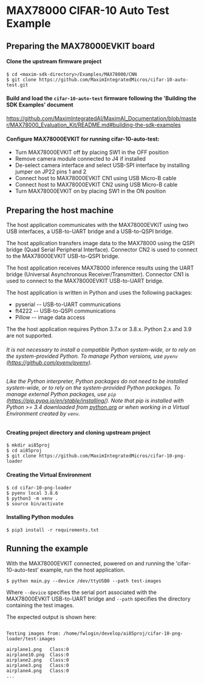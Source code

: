 # MAX78000 CIFAR-10 Auto Test Example

## Preparing the MAX78000EVKIT board
#### Clone the upstream firmware project

```
$ cd <maxim-sdk-directory>/Examples/MAX78000/CNN
$ git clone https://github.com/MaximIntegratedMicros/cifar-10-auto-test.git
```

#### Build and load the `cifar-10-auto-test` firmware following the 'Building the SDK Examples' document

 https://github.com/MaximIntegratedAI/MaximAI_Documentation/blob/master/MAX78000_Evaluation_Kit/README.md#building-the-sdk-examples

#### Configure MAX78000EVKIT for running cifar-10-auto-test:

* Turn MAX78000EVKIT off by placing SW1 in the OFF position
* Remove camera module connected to J4 if installed
* De-select camera interface and select USB-SPI interface by installing jumper on JP22 pins 1 and 2
* Connect host to MAX78000EVKIT CN1 using USB Micro-B cable
* Connect host to MAX78000EVKIT CN2 using USB Micro-B cable
* Turn MAX78000EVKIT on by placing SW1 in the ON position


## Preparing the host machine
The host application communicates with the MAX78000EVKIT using two USB interfaces, a USB-to-UART bridge and a USB-to-QSPI bridge.

The host application transfers image data to the MAX78000 using the QSPI bridge (Quad Serial Peripheral Interface). Connector CN2 is used to connect to the MAX78000EVKIT USB-to-QSPI bridge.

The host application receives MAX78000 inference results using the UART bridge (Universal Asynchronous Receiver/Transmitter). Connector CN1 is used to connect to the MAX78000EVKIT USB-to-UART bridge.

The host application is written in Python and uses the following packages:

- pyserial -- USB-to-UART communications
- ft4222 -- USB-to-QSPI communications
- Pillow --  image data access

The the host application requires Python 3.7.x or 3.8.x.  Python 2.x and 3.9 are not supported.

###### It is not necessary to install a compatible Python system-wide, or to rely on the system-provided Python. To manage Python versions, use `pyenv` (https://github.com/pyenv/pyenv).

###### Like the Python interpreter, Python packages do not need to be installed system-wide, or to rely on the system-provided Python packages. To manage external Python packages, use `pip` (https://pip.pypa.io/en/stable/installing/). Note that pip is installed with Python >= 3.4 downloaded from [python.org]()  or when working in a Virtual Environment created by `venv`.

#### Creating project directory and cloning upstream project

```$ mkdir ai85project
$ mkdir ai85proj
$ cd ai85proj
$ git clone https://github.com/MaximIntegratedMicros/cifar-10-png-loader
```

#### Creating the Virtual Environment

```
$ cd cifar-10-png-loader
$ pyenv local 3.8.6
$ python3 -m venv .
$ source bin/activate
```

#### Installing Python modules

```
$ pip3 install -r requirements.txt
```

## Running the example

With the MAX78000EVKIT connected, powered on and running the 'cifar-10-auto-test' example, run the host application.

```
$ python main.py --device /dev/ttyUSB0 --path test-images
```

Where `--device` specifies the serial port associated with the MAX78000EVKIT USB-to-UART bridge and `--path` specifies the directory containing the test images.

The expected output is shown here:

```

Testing images from: /home/fwlogin/develop/ai85proj/cifar-10-png-loader/test-images

airplane1.png	Class:0
airplane10.png	Class:0
airplane2.png	Class:0
airplane3.png	Class:0
airplane4.png	Class:0
...
```

